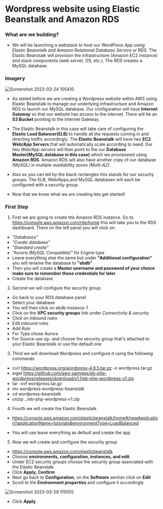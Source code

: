 # Wordpress website using Elastic Beanstalk and Amazon RDS

### What are we building?

- We will be launching a webstack to host our *WordPress App using Elastic Beanstalk and Amazon Relational Database Service or RDS*. The Elastic Beanstalk will provision the infrastructure (Amazon EC2 instance) and stack components (web server, OS, etc.). The RDS creates a MySQL database.

### Imagery

![Screenshot 2023-03-24 105410](https://user-images.githubusercontent.com/108555140/227589408-db63bccf-fdc2-4169-89e7-7e28da88033d.png)

- As stated before we are creating a Wordpress website within AWS using Elastic Beanstalk to manage our underlying infrastructure and Amazon RDS to launch our MySQL database. Our configuration will have **Internet Gateway** so that our website has access to the internet. There will be an **S3 Bucket** pointing to the Internet Gateway. 

- The Elastic Beanstalk in this case will take care of configuring the **Elastic Load Balancer(ELB)** to handle all the requests coming in and directing traffic accordingly. The **Elastic Beanstalk** will have two **EC2 Web/App Servers** that will automatically scale according to need. Our two *Web/App servers* will then point to the our **Database Master(MySQL database in this case)** which we provisioned using **Amazon RDS**. Amazon RDS will also have another copy of our database (MySQL) in *multiple availability zones (Multi-AZ)*. 

- Also as you can tell by the black rectangles this stands for our security groups. The ELB, Web/Apps,and MySQL databases will each be configured with a security group.

- Now that we know what we are creating lets get started!

### First Step

1. First we are going to create the Amazon RDS instance. Go to https://console.aws.amazon.com/rds/home this will take you to the RDS dashboard. There on the left panel you will click on: 
* *"Databases"*
* *"Create database"* 
* *"Standard create"* 
* *"Aurora (MySQL Compatible)"* for Engine type
* Leave everything else the same but under **"Additional configuration"** you will rename the database to **"ebdb"**
* Then you will create a **Master username and password of your choice make sure to remember these credentials for later**.
* Create the database

2. Second we will configure the security group
* Go back to your RDS database panel
* Select your database
* You will then click on ebdb instance-1
* Click on the **VPC security groups** link under *Connectivity & security*
* Click on *Inbound rules*
* *Edit inbound rules*
* *Add Rule*
* For *Type* chose Aurora
* For Source use sg- and choose the security group that's attached to your Elastic Beanstalk or use the default one

3. Third we will download Wordpress and configure it using the following commands

- curl https://wordpress.org/wordpress-4.9.5.tar.gz -o wordpress.tar.gz
- wget https://github.com/aws-samples/eb-php-wordpress/releases/download/v1.1/eb-php-wordpress-v1.zip
- tar -xvf wordpress.tar.gz
- mv wordpress wordpress-beanstalk
- cd wordpress-beanstalk
- unzip ../eb-php-wordpress-v1.zip

4. Fourth we will create the Elastic Beanstalk

- https://console.aws.amazon.com/elasticbeanstalk/home#/newApplication?applicationName=tutorials&environmentType=LoadBalanced

- You will use leave everything as default and create the app

5. Now we will create and configure the security group

- https://console.aws.amazon.com/elasticbeanstalk
- Choose **environments, configuration, instances, and edit**.
- Under EC2 security groups choose the security group associated with the Elastic Beanstalk
- Click **Apply, Confirm**
- Next go back to **Configuration**, on the **Software** section click on **Edit**
- Scroll to the **Environment properties** and configure it accordingly

![Screenshot 2023-03-29 115055](https://user-images.githubusercontent.com/108555140/228611271-ebd1bc26-178a-4e67-b2d6-74629518a56e.png)

- Click **Apply**
